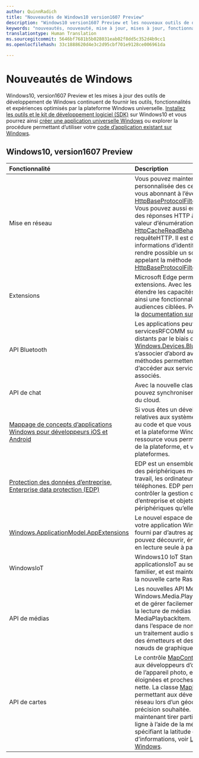 ```yaml
---
author: QuinnRadich
title: "Nouveautés de Windows10 version1607 Preview"
description: "Windows10 version1607 Preview et les nouveaux outils de développement offrent les outils, fonctionnalités et expériences optimisés par la nouvelle plateforme Windows universelle."
keywords: "nouveautés, nouveauté, mise à jour, mises à jour, fonctionnalités, nouveau, Windows10, 1607 Preview"
translationtype: Human Translation
ms.sourcegitcommit: 5646bf7681b5b028031eab02f8dd5c352d4b9cc1
ms.openlocfilehash: 33c1888620d4e3c2d95cbf701e9128ce006961da

---
```


# Nouveautés de Windows

Windows10, version1607 Preview et les mises à jour des outils de développement de Windows continuent de fournir les outils, fonctionnalités et expériences optimisés par la plateforme Windows universelle. [Installez les outils et le kit de développement logiciel (SDK)](http://go.microsoft.com/fwlink/?LinkId=821431) sur Windows10 et vous pourrez ainsi [créer une application universelle Windows](https://msdn.microsoft.com/library/windows/apps/bg124288) ou explorer la procédure permettant d’utiliser votre [code d’application existant sur Windows](https://msdn.microsoft.com/library/windows/apps/mt238321).

## Windows10, version1607 Preview

Fonctionnalité | Description
 :---- | :----
Mise en réseau | Vous pouvez maintenant fournir votre propre validation personnalisée des certificats SSL/TLS de serveur en vous abonnant à l’événement [HttpBaseProtocolFilter.ServerCustomValidationRequest](https://msdn.microsoft.com/library/windows/apps/windows.web.http.filters.httpbaseprotocolfilter.aspx#_blank). Vous pouvez aussi entièrement désactiver la lecture des réponses HTTP à partir du cache en spécifiant la valeur d’énumération [HttpCacheReadBehavior.NoCache](https://msdn.microsoft.com/library/windows/apps/windows.web.http.filters.httpcachereadbehavior.aspx#_blank) dans une requêteHTTP. Il est désormais possible d’effacer les informations d’identification d’authentification pour rendre possible un scénario de «fin de session» en appelant la méthode [HttpBaseProtocolFilter.ClearAuthenticationCache](https://msdn.microsoft.com/library/windows/apps/windows.web.http.filters.httpbaseprotocolfilter.aspx#_blank).
Extensions | Microsoft Edge permet désormais d’utiliser des extensions. Avec les extensions, les utilisateurs peuvent étendre les capacités de MicrosoftEdge, fournissant ainsi une fonctionnalité de niche essentielle pour les audiences ciblées. Pour plus d’informations, consultez la [documentation sur les extensions](https://developer.microsoft.com/microsoft-edge/platform/documentation/extensions/#_blank).
API Bluetooth | Les applications peuvent maintenant accéder aux servicesRFCOMM sur des périphériques Bluetooth distants par le biais de [Windows.Devices.Bluetooth et Windows.Devices.Bluetooth.Rfcomm](https://msdn.microsoft.com/library/windows/apps/windows.devices.bluetooth.aspx#_blank) sans avoir à s’associer d’abord avec le périphérique. De nouvelles méthodes permettent aux applications de rechercher et d’accéder aux services RFCOMM sur des appareils non associés.
API de chat | Avec la nouvelle classe [ChatSyncManager](https://msdn.microsoft.com/library/windows/apps/mt414181.aspx#_blank), vous pouvez synchroniser des SMS à destination et à partir du cloud.
[Mappage de concepts d’applications Windows pour développeurs iOS et Android](https://msdn.microsoft.com/windows/uwp/porting/android-ios-uwp-map#_blank) | Si vous êtes un développeur doté de compétences relatives aux systèmes d’exploitation Android ou iOS et au code et que vous souhaitez migrer vers Windows10 et la plateforme Windows universelle (UWP), cette ressource vous permettra de mapper les fonctionnalités de la plateforme, et vos connaissances, entre les trois plateformes.
[Protection des données d’entreprise, Enterprise data protection (EDP)](https://msdn.microsoft.com/windows/uwp/enterprise/edp-hub?branch=build2016#_blank) | EDP est un ensemble de fonctionnalités pour la gestion des périphériques mobiles (GPM) sur les postes de travail, les ordinateurs de bureau, les tablettes et les téléphones. EDP permet à une entreprise de mieux contrôler la gestion de ses données (fichiers d’entreprise et objets Blob relatifs aux données) sur les périphériques qu’elle gère.
[Windows.ApplicationModel.AppExtensions](https://msdn.microsoft.com/library/windows/apps/windows.applicationmodel.appextensions.aspx#_blank) | Le nouvel espace de noms AppExtensions permet à votre application Windows Store d’héberger le contenu fourni par d’autres applications Windows Store. Vous pouvez découvrir, énumérer et accéder à du contenu en lecture seule à partir de ces applications.
WindowsIoT | Windows10 IoT Standard vous permet de créer des applicationsIoT au sein de l’environnement Windows familier, et est maintenant disponible sur RaspberryPi3, la nouvelle carte RaspberryPi.
API de médias | Les nouvelles API MediaBreak dans l’espace de noms Windows.Media.Playback vous permettent de planifier et de gérer facilement les coupures de médias lors de la lecture de médias à l’aide de MediaSource et MediaPlaybackItem. Les nouvelles API AudioGraph dans l’espace de noms Windows.Media.Audio ajoutent un traitement audio spatial qui vous permet d’attribuer des émetteurs et des écouteurs en position3D aux nœuds de graphiques audio.
API de cartes | Le contrôle [MapControl](https://msdn.microsoft.com/library/windows/apps/windows.ui.xaml.controls.maps.mapcontrol.aspx#_blank) a été amélioré pour permettre aux développeurs d’obtenir une région visible proche de l’appareil photo, en excluant les régions très éloignées et proches de l’horizon dans une vue très nette. La classe [MapLocationFinder](https://msdn.microsoft.com/library/windows/apps/windows.services.maps.maplocationfinder.aspx#_blank) a été étendue, permettant aux développeurs d’optimiser le trafic réseau lors d’un géocodage inverse en spécifiant une précision souhaitée. Les développeurs peuvent maintenant tirer parti du téléchargement de cartes hors ligne à l’aide de la méthode [LaunchUriAsync](https://msdn.microsoft.com/library/windows/apps/hh701480.aspx#_blank) et en spécifiant la latitude et la longitude. Pour plus d’informations, voir [Lancer l’application Cartes Windows](https://msdn.microsoft.com/windows/uwp/launch-resume/launch-maps-app#_blank).



<!--HONumber=Aug16_HO4-->


